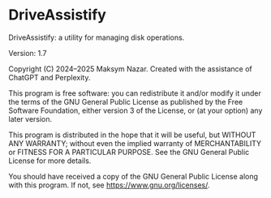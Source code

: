 # DriveAssistify
DriveAssistify: a utility for managing disk operations.

Version: 1.7

Copyright (C) 2024–2025 Maksym Nazar.
Created with the assistance of ChatGPT and Perplexity.

This program is free software: you can redistribute it and/or modify
it under the terms of the GNU General Public License as published by
the Free Software Foundation, either version 3 of the License, or
(at your option) any later version.

This program is distributed in the hope that it will be useful,
but WITHOUT ANY WARRANTY; without even the implied warranty of
MERCHANTABILITY or FITNESS FOR A PARTICULAR PURPOSE.  See the
GNU General Public License for more details.

You should have received a copy of the GNU General Public License
along with this program. If not, see <https://www.gnu.org/licenses/>.
